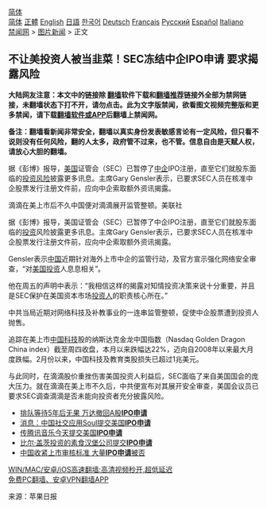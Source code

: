  <!-- 面包屑导航 --> <div class="breadcrumb"><!-- GTranslate: https://gtranslate.io/ -->  <div class="switcher notranslate">  <div class="selected">  <a href="#" onclick="return false;"> 简体</a>  </div>  <div class="option">  <a href="https://www.bannedbook.org" onclick="doGTranslate('zh-CN|zh-CN');jQuery('div.switcher div.selected a').html(jQuery(this).html());return false;" title="简体中文" class="nturl selected"> 简体</a>  <a href="https://www.bannedbook.org/zh-tw/" onclick="doGTranslate('zh-CN|zh-TW');jQuery('div.switcher div.selected a').html(jQuery(this).html());return false;" title="繁體中文" class="nturl"> 正體</a>  <a href="https://www.bannedbook.org/en/" onclick="doGTranslate('zh-CN|en');jQuery('div.switcher div.selected a').html(jQuery(this).html());return false;" title="English" class="nturl"> English</a>  <a href="https://www.bannedbook.org/ja/" onclick="doGTranslate('zh-CN|ja');jQuery('div.switcher div.selected a').html(jQuery(this).html());return false;" title="日本語" class="nturl"> 日語</a>  <a href="https://www.bannedbook.org/ko/" onclick="doGTranslate('zh-CN|ko');jQuery('div.switcher div.selected a').html(jQuery(this).html());return false;" title="한국어" class="nturl"> 한국어</a>  <a href="https://www.bannedbook.org/de/" onclick="doGTranslate('zh-CN|de');jQuery('div.switcher div.selected a').html(jQuery(this).html());return false;" title="Deutsch" class="nturl"> Deutsch</a>  <a href="https://www.bannedbook.org/fr/" onclick="doGTranslate('zh-CN|fr');jQuery('div.switcher div.selected a').html(jQuery(this).html());return false;" title="Français" class="nturl"> Français</a>  <a href="https://www.bannedbook.org/ru/" onclick="doGTranslate('zh-CN|ru');jQuery('div.switcher div.selected a').html(jQuery(this).html());return false;" title="Русский" class="nturl"> Русский</a>  <a href="https://www.bannedbook.org/es/" onclick="doGTranslate('zh-CN|es');jQuery('div.switcher div.selected a').html(jQuery(this).html());return false;" title="Español" class="nturl"> Español</a>  <a href="https://www.bannedbook.org/it/" onclick="doGTranslate('zh-CN|it');jQuery('div.switcher div.selected a').html(jQuery(this).html());return false;" title="Italiano" class="nturl"> Italiano</a>  </div>  </div>      <div class='breadcrumb-sub'><!-- Breadcrumb NavXT 6.3.0 --> <a href="https://www.bannedbook.org/" class="home">禁闻网</a> &gt; <a href="https://www.bannedbook.org/bnews/topimagenews/" class="category">图片新闻</a> &gt; 正文</div></div><h2>不让美投资人被当韭菜！SEC冻结中企IPO申请 要求揭露风险</h2> <p class="notice"><b>大陆网友注意：本文中的链接除 <a href="https://github.com/bannedbook/fanqiang" >翻墙</a>软件下载和<a href="https://github.com/killgcd/justmysocks/blob/master/README.md">翻墙推荐</a>链接外全部为禁网链接，未翻墙状态下打不开，请勿点击。此为文字版禁闻，欲看图文视频完整版和更多禁闻，请下载<a href="https://github.com/bannedbook/fanqiang">翻墙软件或APP</a>后翻墙上禁闻网。</p><p>备注：翻墙看新闻非常安全，翻墙以真实身份发表敏感言论有一定风险，但只看不说则没有任何风险，翻的人太多，政府管不过来，也不管。信息自由是天赋人权，请放心大胆的翻墙。</b></p>  <div class="entry"> <p id="summary">据《彭博》报导，<a href="https://www.bannedbook.org/bnews/tag/%e7%be%8e%e5%9b%bd/" class="st_tag internal_tag" rel="tag" title="标签 美国 下的日志">美国</a>证管会（SEC）已暂停了<a href="https://www.bannedbook.org/bnews/tag/%E4%B8%AD%E4%BC%81/" class="st_tag internal_tag" rel="tag" title="标签 中企 下的日志">中企</a>IPO注册，直至它们就股东面临的<a href="https://www.bannedbook.org/bnews/tag/%E6%8A%95%E8%B5%84%E9%A3%8E%E9%99%A9/" class="st_tag internal_tag" rel="tag" title="标签 投资风险 下的日志">投资风险</a>披露更多讯息。主席Gary Gensler表示，已要求SEC人员在核准中企股票发行注册文件前，应向中企索取额外资讯揭露。</p> <p id="conimg">滴滴在美上市后不久中国便对滴滴展开监管整顿。美联社</p>  <p>据《彭博》报导，美国证管会（SEC）已暂停了中企IPO注册，直至它们就股东面临的<a href="https://www.bannedbook.org/bnews/tag/%e6%8a%95%e8%b5%84/" class="st_tag internal_tag" rel="tag" title="标签 投资 下的日志">投资</a>风险披露更多讯息。主席Gary Gensler表示，已要求SEC人员在核准中企股票发行注册文件前，应向中企索取额外资讯揭露。</p> <p>Gensler表示<span class='wp_keywordlink_affiliate'><a href="https://www.bannedbook.org/" title="中国" target="_blank">中国</a></span>近期针对海外上市中企的监管行动，及官方宣示强化网络安全审查，“对<a href="https://www.bannedbook.org/bnews/tag/%E7%BE%8E%E5%9B%BD%E6%8A%95%E8%B5%84/" class="st_tag internal_tag" rel="tag" title="标签 美国投资 下的日志">美国投资</a>人息息相关”。</p>  <p>他在周五的声明中表示：“我相信这样的揭露对知情投资决策来说十分重要，并且是SEC保护在美国资本市场<a href="https://www.bannedbook.org/bnews/tag/%E6%8A%95%E8%B5%84%E4%BA%BA/" class="st_tag internal_tag" rel="tag" title="标签 投资人 下的日志">投资人</a>的职责核心所在。”</p> <p> 中共当局近期对网络科技及补教事业的一连串监管整顿，促使中企股票遭到投资人抛售。</p>  <p>追踪在美上市<a href="https://www.bannedbook.org/bnews/tag/%E4%B8%AD%E5%9B%BD%E7%A7%91%E6%8A%80/" class="st_tag internal_tag" rel="tag" title="标签 中国科技 下的日志">中国科技</a>股的纳斯达克金龙中国指数（Nasdaq Golden Dragon China index）截至周四收盘，本月以来跌幅达22%，迈向自2008年以来最大月度跌幅。2月份以来，中国科技及教育类股损失已超过1兆美元。</p> <p>与此同时，在滴滴股价重挫伤害美国投资人利益后，SEC面临了来自美国国会的庞大压力。就在滴滴在美上市不久后，中共便宣布对其展开安全审查，美国会议员已要求SEC调查滴滴是否未能向投资者充分披露风险。</p>  <ul class='op-related-articles' title='相关阅读'> <li><a href='https://www.bannedbook.org/bnews/cnnews/20210325/1512640.html' target='_blank'>排队等待5年后无果 万达撤回A股<b>IPO申请</b></a></li> <li><a href='https://www.bannedbook.org/bnews/baitai/20210317/1506890.html' target='_blank'>消息：中国社交应用Soul提交美国<b>IPO申请</b></a></li> <li><a href='https://www.bannedbook.org/bnews/baitai/20181203/1041193.html' target='_blank'>传腾讯音乐今天提交美国<b>IPO申请</b></a></li> <li><a href='https://www.bannedbook.org/bnews/baitai/20181121/1034426.html' target='_blank'>比尔·盖茨投资的素食汉堡公司提交<b>IPO申请</b></a></li> <li><a href='https://www.bannedbook.org/bnews/finance/20180311/912992.html' target='_blank'>中国收紧上市审核标准 大量<b>IPO申请</b>被否</a></li> </ul> <p class="texttj"> <a href="https://github.com/bannedbook/fanqiang/wiki/V2ray%E6%9C%BA%E5%9C%BA" target="_blank">WIN/MAC/安卓/iOS高速翻墙:高清视频秒开,超低延迟</a><br/> <a href="https://github.com/bannedbook/fanqiang/wiki/%E7%A6%81%E9%97%BB%E7%BD%91%E5%AE%89%E5%8D%93%E7%BF%BB%E5%A2%99%E6%96%B0%E9%97%BBAPP" target="_blank">免费PC翻墙、安卓VPN翻墙APP</a></p><p> 来源：苹果日报 </p><a name='sharetosocial'></a>  <div style="margin-bottom:5px;padding-bottom:5px;clear:both"> <div id="archive-pix-1" class="banner-ads"> <!-- AuctionX Display platform tag START --> <div id="26318x728x90x621x_ADSLOT2" clicktrack="%%CLICK_URL_ESC%%"></div> <!-- AuctionX Display platform tag END --> </div> <div id="archive-pix-2" class="banner-ads"> <!-- AuctionX Display platform tag START --> <div id="26315x300x250x621x_ADSLOT2" clicktrack="%%CLICK_URL_ESC%%"></div> <!-- AuctionX Display platform tag END --> </div> </div>  <div id="archive-pix-1" class="banner-ads"> <!-- AuctionX Display platform tag START --> <div id="26318x728x90x621x_ADSLOT3" clicktrack="%%CLICK_URL_ESC%%"></div> <!-- AuctionX Display platform tag END --> </div> </div><!--END ENTRY--> 